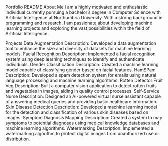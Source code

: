 Portfolio README
About Me
I am a highly motivated and enthusiastic individual currently pursuing a bachelor’s degree in Computer Science with Artificial Intelligence at Northumbria University. With a strong background in programming and research, I am passionate about developing machine learning projects and exploring the vast possibilities within the field of Artificial Intelligence.

Projects
Data Augmentation
Description: Developed a data augmentation tool to enhance the size and diversity of datasets for machine learning models.
Facial Recognition
Description: Implemented a facial recognition system using deep learning techniques to identify and authenticate individuals.
Gender Classification
Description: Created a machine learning model capable of classifying gender based on facial features.
HamSPam
Description: Developed a spam detection system for emails using natural language processing and machine learning algorithms.
Rotten Detector Fruit Veg
Description: Built a computer vision application to detect rotten fruits and vegetables in images, aiding in quality control processes.
Self-Service Nurse
Description: Designed an AI-powered virtual nurse assistant capable of answering medical queries and providing basic healthcare information.
Skin Disease Detection
Description: Developed a machine learning model for the detection and classification of various skin diseases based on images.
Symptom Diagnosis Mapping
Description: Created a system to map symptoms to potential diagnoses using medical knowledge databases and machine learning algorithms.
Watermarking
Description: Implemented a watermarking algorithm to protect digital images from unauthorized use or distribution.
